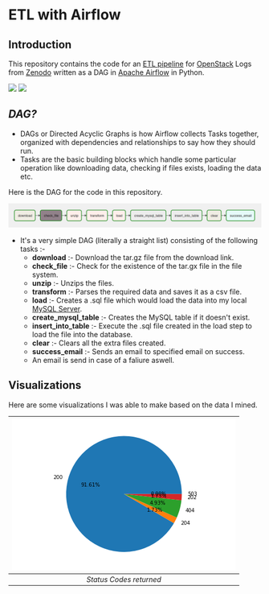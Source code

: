 # ETL with Airflow
## Introduction
This repository contains the code for an [ETL pipeline](https://www.snowflake.com/guides/etl-pipeline) for [OpenStack](https://www.openstack.org/) Logs from [Zenodo](https://zenodo.org/record/3227177) written as a DAG in [Apache Airflow](https://airflow.apache.org/) in Python.

![](https://img.shields.io/badge/mysql-8.0.27-brightgreen)
![](https://img.shields.io/badge/airflow-2.2.0-yellow)

## *DAG?*
* DAGs or Directed Acyclic Graphs is how Airflow collects Tasks together, organized with dependencies and relationships to say how they should run.
* Tasks are the basic building blocks which handle some particular operation like downloading data, checking if files exists, loading the data etc.

Here is the DAG for the code in this repository.

![](https://github.com/DebangshuB/ETL-with-Airflow/blob/main/Images/DAG.png)

* It's a very simple DAG (literally a straight list) consisting of the following tasks :-
  * __download__ :- Download the tar.gz file from the download link.
  * __check_file__ :- Check for the existence of the tar.gx file in the file system.
  * __unzip__ :- Unzips the files.
  * __transform__ :- Parses the required data and saves it as a csv file.
  * __load__ :- Creates a .sql file which would load the data into my local [MySQL Server](https://www.mysql.com/).
  * __create_mysql_table__ :- Creates the MySQL table if it doesn't exist.
  * __insert_into_table__ :- Execute the .sql file created in the load step to load the file into the database.
  * __clear__ :- Clears all the extra files created.
  * __success_email__ :- Sends an email to specified email on success.
  * An email is send in case of a faliure aswell.

##  Visualizations
Here are some visualizations I was able to make based on the data I mined.


| ![](https://github.com/DebangshuB/ETL-with-Airflow/blob/main/Images/statuscode.png) | 
|:--:| 
| *Status Codes returned* |
